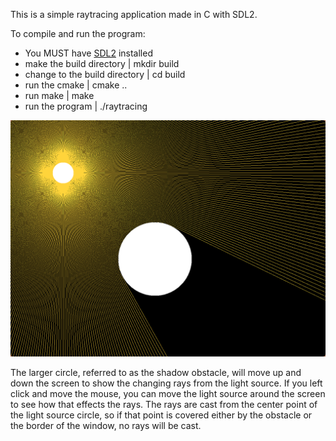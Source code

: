 This is a simple raytracing application made in C with SDL2. 

To compile and run the program:
* You MUST have [SDL2](https://wiki.libsdl.org/SDL2/Installation) installed
* make the build directory              | mkdir build
* change to the build directory         | cd build
* run the cmake                         | cmake ..
* run make                              | make
* run the program                       | ./raytracing

![Alt text](screenshot_24022025_214359.jpg)

The larger circle, referred to as the shadow obstacle, will move up and down the screen to show the changing rays from the light source. If you left click and move the mouse, you can move the light source around the screen to see how that effects the rays. The rays are cast from the center point of the light source circle, so if that point is covered either by the obstacle or the border of the window, no rays will be cast. 


